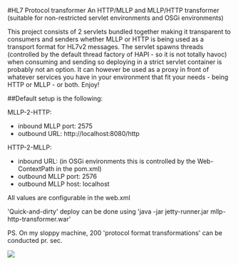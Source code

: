 #HL7 Protocol transformer
An HTTP/MLLP and MLLP/HTTP transformer (suitable for non-restricted servlet environments and OSGi environments)

This project consists of 2 servlets bundled together making it transparent to consumers and senders whether MLLP or HTTP is being used as a transport format for HL7v2 messages. The servlet spawns threads (controlled by the default thread factory of HAPI - so it is not totally havoc) when consuming and sending so deploying in a strict servlet container is probably not an option. It can however be used as a proxy in front of whatever services you have in your environment that fit your needs - being HTTP or MLLP - or both. Enjoy!

##Default setup is the following:

MLLP-2-HTTP:

- inbound MLLP port: 2575
- outbound URL: http://localhost:8080/http

HTTP-2-MLLP:

- inbound URL: <wherever the servlet is deployed> (in OSGi environments this is controlled by the Web-ContextPath in the pom.xml)
- outbound MLLP port: 2576
- outbound MLLP host: localhost

All values are configurable in the web.xml

'Quick-and-dirty' deploy can be done using 'java -jar jetty-runner.jar mllp-http-transformer.war'


PS. On my sloppy machine, 200 'protocol format transformations' can be conducted pr. sec.

[<img src="https://github.com/jkiddo/mllp-http-transformer/raw/master/HoH_Relay_extended.png">](https://github.com/jkiddo/mllp-http-transformer)